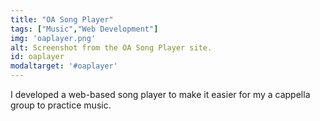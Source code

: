 ```yaml
---
title: "OA Song Player"
tags: ["Music","Web Development"]
img: 'oaplayer.png'
alt: Screenshot from the OA Song Player site.
id: oaplayer
modaltarget: '#oaplayer'
---
```

I developed a web-based song player to make it easier for my a cappella group to practice music.
